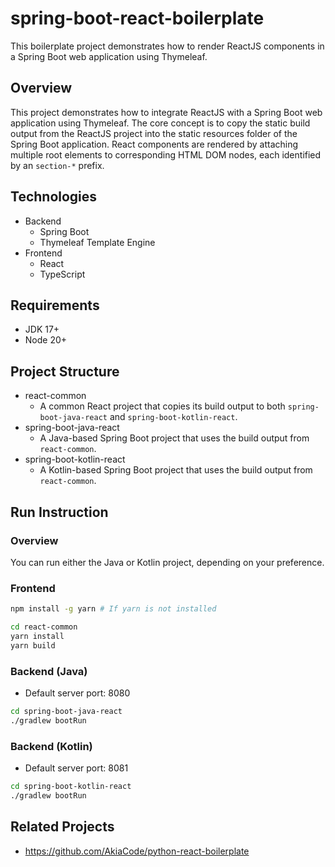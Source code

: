 # spring-boot-react-boilerplate
This boilerplate project demonstrates how to render ReactJS components in a Spring Boot web application using Thymeleaf.

## Overview
This project demonstrates how to integrate ReactJS with a Spring Boot web application using Thymeleaf. The core concept is to copy the static build output from the ReactJS project into the static resources folder of the Spring Boot application. React components are rendered by attaching multiple root elements to corresponding HTML DOM nodes, each identified by an `section-*` prefix.

## Technologies
* Backend
  * Spring Boot
  * Thymeleaf Template Engine
* Frontend
  * React
  * TypeScript

## Requirements
* JDK 17+
* Node 20+

## Project Structure
* react-common
  * A common React project that copies its build output to both `spring-boot-java-react` and `spring-boot-kotlin-react`.
* spring-boot-java-react
  * A Java-based Spring Boot project that uses the build output from `react-common`.
* spring-boot-kotlin-react
  * A Kotlin-based Spring Boot project that uses the build output from `react-common`.

## Run Instruction
### Overview
You can run either the Java or Kotlin project, depending on your preference.

### Frontend
```bash
npm install -g yarn # If yarn is not installed

cd react-common
yarn install
yarn build
```

### Backend (Java)
* Default server port: 8080

```bash
cd spring-boot-java-react
./gradlew bootRun
```

### Backend (Kotlin)
* Default server port: 8081

```bash
cd spring-boot-kotlin-react
./gradlew bootRun
```

## Related Projects
* https://github.com/AkiaCode/python-react-boilerplate